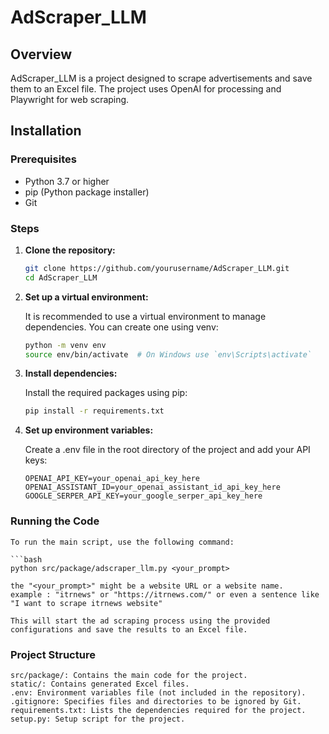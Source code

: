 # AdScraper_LLM

## Overview

AdScraper_LLM is a project designed to scrape advertisements and save them to an Excel file. The project uses OpenAI for processing and Playwright for web scraping.

## Installation

### Prerequisites

- Python 3.7 or higher
- pip (Python package installer)
- Git

### Steps

1. **Clone the repository:**

   ```bash
   git clone https://github.com/yourusername/AdScraper_LLM.git
   cd AdScraper_LLM

2. **Set up a virtual environment:**

    It is recommended to use a virtual environment to manage dependencies. You can create one using venv:

    ```bash
    python -m venv env
    source env/bin/activate  # On Windows use `env\Scripts\activate`

3. **Install dependencies:**

    Install the required packages using pip:

    ```bash
    pip install -r requirements.txt

4. **Set up environment variables:**

    Create a .env file in the root directory of the project and add your API keys:

    ```env
    OPENAI_API_KEY=your_openai_api_key_here
    OPENAI_ASSISTANT_ID=your_openai_assistant_id_api_key_here
    GOOGLE_SERPER_API_KEY=your_google_serper_api_key_here

### Running the Code
    To run the main script, use the following command:

    ```bash
    python src/package/adscraper_llm.py <your_prompt>

    the "<your_prompt>" might be a website URL or a website name.
    example : "itrnews" or "https://itrnews.com/" or even a sentence like "I want to scrape itrnews website"

    This will start the ad scraping process using the provided configurations and save the results to an Excel file.

### Project Structure
    src/package/: Contains the main code for the project.
    static/: Contains generated Excel files.
    .env: Environment variables file (not included in the repository).
    .gitignore: Specifies files and directories to be ignored by Git.
    requirements.txt: Lists the dependencies required for the project.
    setup.py: Setup script for the project.